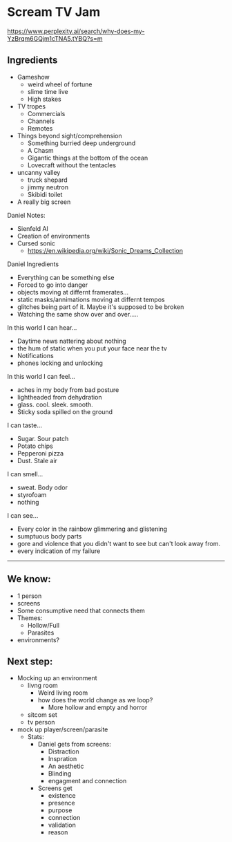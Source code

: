# Scream TV Jam
https://www.perplexity.ai/search/why-does-my-YzBrqm6GQjm1cTNA5.tYBQ?s=m
## Ingredients

- Gameshow
  - weird wheel of fortune
  - slime time live
  - High stakes
- TV tropes
  - Commercials
  - Channels
  - Remotes
- Things beyond sight/comprehension
  - Something burried deep underground
  - A Chasm
  - Gigantic things at the bottom of the ocean
  - Lovecraft without the tentacles
- uncanny valley
  - truck shepard
  - jimmy neutron
  - Skibidi toilet
- A really big screen

Daniel Notes:
- Sienfeld AI
- Creation of environments
- Cursed sonic
  - https://en.wikipedia.org/wiki/Sonic_Dreams_Collection

Daniel Ingredients
- Everything can be something else
- Forced to go into danger
- objects moving at differnt framerates...
- static masks/annimations moving at differnt tempos
- glitches being part of it. Maybe it's supposed to be broken
- Watching the same show over and over.....


In this world I can hear...
- Daytime news nattering about nothing
- the hum of static when you put your face near the tv
- Notifications
- phones locking and unlocking

In this world I can feel...
- aches in my body from bad posture
- lightheaded from dehydration
- glass. cool. sleek. smooth.
- Sticky soda spilled on the ground

I can taste...
- Sugar. Sour patch
- Potato chips
- Pepperoni pizza
- Dust. Stale air

I can smell...
- sweat. Body odor
- styrofoam
- nothing

I can see...
- Every color in the rainbow glimmering and glistening
- sumptuous body parts
- gore and violence that you didn't want to see but can't look away from.
- every indication of my failure



---
## We know:
- 1 person
- screens
- Some consumptive need that connects them
- Themes:
  - Hollow/Full
  - Parasites
- environments?


## Next step:
- Mocking up an environment
  - livng room
    - Weird living room
    - how does the world change as we loop?
      - More hollow and empty and horror
  - sitcom set
  - tv person
- mock up player/screen/parasite
  - Stats:
    - Daniel gets from screens:
      - Distraction
      - Inspration
      - An aesthetic
      - Blinding
      - engagment and connection
    - Screens get
      - existence
      - presence
      - purpose
      - connection
      - validation
      - reason

